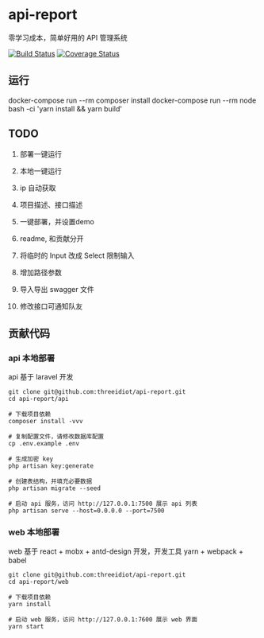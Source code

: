 # api-report

零学习成本，简单好用的 API 管理系统

[![Build Status](https://travis-ci.org/threeidiot/api-report.svg?branch=master)](https://travis-ci.org/threeidiot/api-report)
[![Coverage Status](https://coveralls.io/repos/github/threeidiot/api-report/badge.svg?branch=master)](https://coveralls.io/github/threeidiot/api-report?branch=master)


## 运行

docker-compose run --rm composer install
docker-compose run --rm node bash -ci 'yarn install && yarn build'

## TODO

1. 部署一键运行
1. 本地一键运行
1. ip 自动获取

1. 项目描述、接口描述
1. 一键部署，并设置demo
1. readme, 和贡献分开
1. 将临时的 Input 改成 Select 限制输入
1. 增加路径参数
1. 导入导出 swagger 文件
1. 修改接口可通知队友


## 贡献代码

### api 本地部署

api 基于 laravel 开发

```
git clone git@github.com:threeidiot/api-report.git
cd api-report/api

# 下载项目依赖
composer install -vvv

# 复制配置文件，请修改数据库配置
cp .env.example .env

# 生成加密 key
php artisan key:generate

# 创建表结构，并填充必要数据
php artisan migrate --seed

# 启动 api 服务，访问 http://127.0.0.1:7500 展示 api 列表
php artisan serve --host=0.0.0.0 --port=7500
```

### web 本地部署

web 基于 react + mobx + antd-design 开发，开发工具 yarn + webpack + babel

```
git clone git@github.com:threeidiot/api-report.git
cd api-report/web

# 下载项目依赖
yarn install

# 启动 web 服务，访问 http://127.0.0.1:7600 展示 web 界面
yarn start

```
